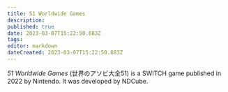 ```yaml
---
title: 51 Worldwide Games
description: 
published: true
date: 2023-03-07T15:22:50.883Z
tags: 
editor: markdown
dateCreated: 2023-03-07T15:22:50.883Z
---
```


_51 Worldwide Games_ (<span lang='ja'>世界のアソビ大全51</span>) is a SWITCH game published in 2022 by Nintendo.
It was developed by NDCube.
